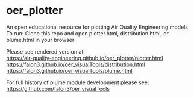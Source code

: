 # oer_plotter
An open educational resource for plotting Air Quality Engineering models    
To run: Clone this repo and open plotter.html, distribution.html, or plume.html in your browser    


Please see rendered version at:     
https://air-quality-engineering.github.io/oer_plotter/plotter.html    
https://falon3.github.io/oer_visualTools/distribution.html    
https://falon3.github.io/oer_visualTools/plume.html        

    
For full history of plume module development please see: https://github.com/falon3/oer_visualTools    
